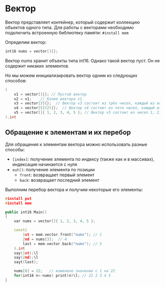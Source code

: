 # Вектор

Вектор представляет контейнер, который содержит коллекцию объектов одного типа. Для работы с векторами необходимо подключить встроенную библиотеку памяти: `#install mem`

Определим вектор:
```C++
int16 nums = vector[]{};
```
Вектор nums хранит объекты типа int16. Однако такой вектор пуст. Он не содержит никаких элементов.

Но мы можем инициализировать вектор одним из следующих способов:
```C++
(
    v1 = vector[]{}; // Пустой вектор
    v2 = v1;    // Копия вектора v1
    v3 = vector[3]{};  // Вектор v3 состоит из трёх чисел, каждый из которых равен 0
    v4 = vector[5](2){};  // Вектор v4 состоит из пяти чисел, каждый из которых равен 2
    v5 = vector[]{ 1, 2, 3, 4, 5 }; // Вектор v5 состоит из чисел 1, 2, 3, 4, 5
).int
```

## Обращение к элементам и их перебор

Для обращения к элементам вектора можно использовать разные способы:
- `[index]`: получение элемента по индексу (также как и в массивах), индексация начинается с нуля
- `out()`: получение элемента по позиции
    - `front`: возвращает первый элемент
    - `back`: возвращает последний элемент

Выполним перебор вектора и получим некоторые его элементы:
```C++
#install put
#install mem

public int16 Main()
{
    var nums = vector[]{ 1, 2, 3, 4, 5 };

    const(
        1st = mem.vector.front("nums"); // 1
        2nd = nums[3];  // 4
        last = mem.vector.back("nums"); // 5
    ).int
    say(1st);\l
    say(2nd);\l
    sayt(last);

    nums[0] = 22;   // изменено значение с 1 на 22
    for(int16 n<-nums) print(n)\l; // 22 2 3 4 5
}
```

